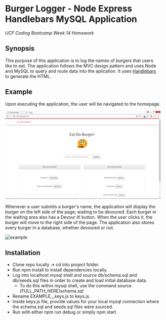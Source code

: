 # Burger Logger - Node Express Handlebars MySQL Application
*UCF Coding Bootcamp Week 14 Homework*

## Synopsis

This purpose of this application is to log the names of burgers that users like to eat. The application follows the MVC design pattern and uses Node and MySQL to query and route data into the aplication. It uses [Handlebars](https://handlebarsjs.com/) to generate the HTML.


## Example

Upon executing the application, the user will be navigated to the homepage.

![homepage](public/assets/img/burgerhp.png)

Whenever a user submits a burger's name, the application will display the burger on the left side of the page; waiting to be devoured. Each burger in the waiting area also has a Devour it! button. When the user clicks it, the burger will move to the right side of the page. The application also stores every burger in a database, whether devoured or not.


![example](public/assets/img/burgerapp.gif)

## Installation

* Clone repo locally -> cd into project folder.
* Run npm install to install dependencies locally.
* Log into localhost mysql shell and source db/schema.sql and db/seeds.sql files in order to create and load initial database data.
    * To do this within mysql shell, use the command source /FULL_PATH_HERE/schema.sql
* Rename EXAMPLE__keys.js to keys.js.
* Inside keys.js file, provide values for your local mysql connection where the schema.sql and seeds.sql files were sourced.
* Run with either npm run debug or simply npm start.

  
